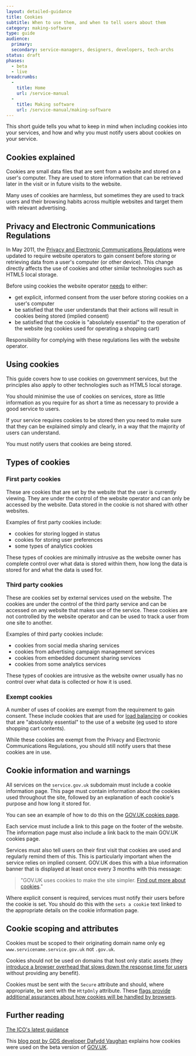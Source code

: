 ```yaml
---
layout: detailed-guidance
title: Cookies
subtitle: When to use them, and when to tell users about them
category: making-software
type: guide
audience:
  primary:
  secondary: service-managers, designers, developers, tech-archs
status: draft
phases:
  - beta
  - live
breadcrumbs:
  -
    title: Home
    url: /service-manual
  -
    title: Making software
    url: /service-manual/making-software
---
```



This short guide tells you what to keep in mind when including cookies into your services, and how and why you must notify users about cookies on your service.

## Cookies explained

Cookies are small data files that are sent from a website and stored on a user's computer. They are used to store information that can be retrieved later in the visit or in future visits to the website.

Many uses of cookies are harmless, but sometimes they are used to track users and their browsing habits across multiple websites and target them with relevant advertising.

## Privacy and Electronic Communications Regulations

In May 2011, the [Privacy and Electronic Communications Regulations](http://ico.org.uk/for_organisations/privacy_and_electronic_communications) were updated to require website operators to gain consent before storing or retrieving data from a user's computer (or other device). This change directly affects the use of cookies and other similar technologies such as HTML5 local storage.

Before using cookies the website operator [needs](http://www.ico.org.uk/for_organisations/privacy_and_electronic_communications/the_guide/cookies) to either:

- get explicit, informed consent from the user before storing cookies on a user's computer
- be satisfied that the user understands that their actions will result in cookies being stored (implied consent)
- be satisfied that the cookie is "absolutely essential" to the operation of the website (eg cookies used for operating a shopping cart)

Responsibility for complying with these regulations lies with the website operator.

## Using cookies

This guide covers how to use cookies on government services, but the principles also apply to other technologies such as HTML5 local storage.

You should minimise the use of cookies on services, store as little information as you require for as short a time as necessary to provide a good service to users.

If your service requires cookies to be stored then you need to make sure that they can be explained simply and clearly, in a way that the majority of users can understand.

You must notify users that cookies are being stored.

## Types of cookies

### First party cookies

These are cookies that are set by the website that the user is currently viewing. They are under the control of the website operator and can only be accessed by the website. Data stored in the cookie is not shared with other websites.

Examples of first party cookies include:

- cookies for storing logged in status
- cookies for storing user preferences
- some types of analytics cookies

These types of cookies are minimally intrusive as the website owner has complete control over what data is stored within them, how long the data is stored for and what the data is used for.


### Third party cookies

These are cookies set by external services used on the website. The cookies are under the control of the third party service and can be accessed on any website that makes use of the service. These cookies are not controlled by the website operator and can be used to track a user from one site to another.

Examples of third party cookies include:

- cookies from social media sharing services
- cookies from advertising campaign management services
- cookies from embedded document sharing services
- cookies from some analytics services

These types of cookies are intrusive as the website owner usually has no control over what data is collected or how it is used.

### Exempt cookies

A number of uses of cookies are exempt from the requirement to gain consent. These include cookies that are used for [load balancing](http://en.wikipedia.org/wiki/Load_balancing_(computing)) or cookies that are "absolutely essential" to the use of a website (eg used to store shopping cart contents).

While these cookies are exempt from the Privacy and Electronic Communications Regulations, you should still notify users that these cookies are in use.

## Cookie information and warnings

All services on the `service.gov.uk` subdomain must include a cookie information page. This page must contain information about the cookies used throughout the site, followed by an explanation of each cookie's purpose and how long it stored for.

You can see an example of how to do this on the [GOV.UK cookies page](https://www.gov.uk/support/cookies).

Each service must include a link to this page on the footer of the website. The information page must also include a link back to the main GOV.UK cookies page.

Services must also tell users on their first visit that cookies are used and regularly remind them of this. This is particularly important when the service relies on implied consent. GOV.UK does this with a blue information banner that is displayed at least once every 3 months with this message:

> "GOV.UK uses cookies to make the site simpler. [Find out more about cookies](https://www.gov.uk/support/cookies)."

Where explicit consent is required, services must notify their users before the cookie is set. You should do this with the `sets a cookie` text linked to the appropriate details on the cookie information page.

## Cookie scoping and attributes

Cookies must be scoped to their originating domain name only eg `www.servicename.service.gov.uk` not `.gov.uk`.

Cookies should not be used on domains that host only static assets (they [introduce a browser overhead that slows down the response time for users](http://developer.yahoo.com/performance/rules.html#cookie_free) without providing any benefit).

Cookies must be sent with the `Secure` attribute and should, where appropriate, be sent with the `HttpOnly` attribute. These [flags provide additional assurances about how cookies will be handled by browsers](https://en.wikipedia.org/wiki/HTTP_cookie#Secure_and_HttpOnly).


## Further reading
[The ICO's latest guidance](http://www.ico.gov.uk/for_organisations/privacy_and_electronic_communications/the_guide/cookies.aspx)

This [blog post by GDS developer Dafydd Vaughan](http://digital.cabinetoffice.gov.uk/2012/01/12/cookies-on-the-beta/) explains how cookies were used on the beta version of [GOV.UK](https://www.gov.uk).
